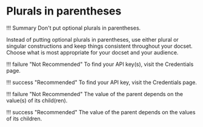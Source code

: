 # **Plurals in parentheses**

!!! Summary 
    Don't put optional plurals in parentheses.

Instead of putting optional plurals in parentheses, use either plural or singular constructions and keep things consistent throughout your docset. Choose what is most appropriate for your docset and your audience.

!!! failure "Not Recommended"
    To find your API key(s), visit the Credentials page.

!!! success "Recommended"
    To find your API key, visit the Credentials page.

!!! failure "Not Recommended"
    The value of the parent depends on the value(s) of its child(ren).

!!! success "Recommended"
    The value of the parent depends on the values of its children.